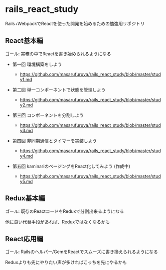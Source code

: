 # rails_react_study
Rails+WebpackでReactを使った開発を始めるための勉強用リポジトリ

## React基本編
ゴール: 実務の中でReactを書き始められるようになる

* 第一回 環境構築をしよう
  * https://github.com/masarufuruya/rails_react_study/blob/master/study1.md

* 第二回 単一コンポーネントで状態を管理しよう
  * https://github.com/masarufuruya/rails_react_study/blob/master/study2.md

* 第三回 コンポーネントを分割しよう
  * https://github.com/masarufuruya/rails_react_study/blob/master/study3.md

* 第四回 非同期通信とタイマーを実装しよう
  * https://github.com/masarufuruya/rails_react_study/blob/master/study4.md

* 第五回 kaminariのページングをReact化してみよう (作成中)
  * https://github.com/masarufuruya/rails_react_study/blob/master/study5.md

## Redux基本編
ゴール: 既存のReactコードをReduxで分割出来るようになる

他に良い代替手段があれば、Reduxではなくなるかも

## React応用編
ゴール: Railsのヘルパー/GemをReactでスムーズに書き換えられるようになる

Reduxよりも先にやりたい声が多ければこっちを先にやるかも
